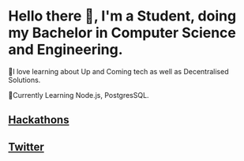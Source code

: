 # Hello there 👋, I'm a Student, doing my Bachelor in Computer Science and Engineering. 

🔹I love learning about Up and Coming tech as well as Decentralised Solutions. 

🔹Currently Learning Node.js, PostgresSQL.


## [Hackathons](https://devpost.com/DRACrY0?ref_content=user-portfolio&ref_feature=portfolio&ref_medium=global-nav)

## [Twitter](https://twitter.com/_DRACrY)


